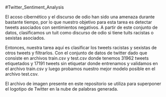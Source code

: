 #Twitter_Sentiment_Analysis

El acoso cibernético y el discurso de odio han sido una amenaza durante bastante tiempo, por lo que nuestro objetivo para esta tarea es detectar tweets asociados con sentimientos negativos.
A partir de este conjunto de datos, clasificamos un tuit como discurso de odio si tiene tuits racistas o sexistas asociados.

Entonces, nuestra tarea aquí es clasificar los tweets racistas y sexistas de otros tweets y filtrarlos.
Con el conjunto de datos de twitter dado que consiste en archivos train.csv y test.csv donde tenemos 31962 tweets etiquetados y 17191 tweets sin etiquetar donde entrenamos y validamos en el archivo train.csv y luego probamos nuestro mejor modelo posible en el archivo test.csv.

El archivo de imagen presente en este repositorio se utiliza para superponer el logotipo de Twitter en la nube de palabras generada.
